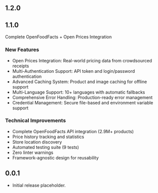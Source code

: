 ## 1.2.0
## 1.1.0

Complete OpenFoodFacts + Open Prices Integration

### New Features
- Open Prices Integration: Real-world pricing data from crowdsourced receipts
- Multi-Authentication Support: API token and login/password authentication  
- Advanced Caching System: Product and image caching for offline support
- Multi-Language Support: 10+ languages with automatic fallbacks
- Comprehensive Error Handling: Production-ready error management
- Credential Management: Secure file-based and environment variable support

### Technical Improvements
- Complete OpenFoodFacts API integration (2.9M+ products)
- Price history tracking and statistics
- Store location discovery
- Automated testing suite (9 tests)
- Zero linter warnings
- Framework-agnostic design for reusability

## 0.0.1

* Initial release placeholder.